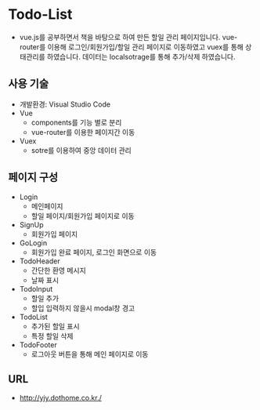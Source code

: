 # Todo-List
+ vue.js를 공부하면서 책을 바탕으로 하여 만든 할일 관리 페이지입니다. vue-router를 이용해 로그인/회원가입/할일 관리 페이지로 이동하였고 vuex를 통해 상태관리를 하였습니다. 데이터는 localsotrage를 통해 추가/삭제 하였습니다.   


## 사용 기술
+ 개발환경: Visual Studio Code
+ Vue
  + components를 기능 별로 분리
  + vue-router를 이용한 페이지간 이동
+ Vuex
  + sotre를 이용하여 중앙 데이터 관리


## 페이지 구성
+ Login 
  + 메인페이지
  + 할일 페이지/회원가입 페이지로 이동
+ SignUp 
  + 회원가입 페이지
+ GoLogin
  + 회원가입 완료 페이지, 로그인 화면으로 이동
+ TodoHeader 
  + 간단한 환영 메시지
  + 날짜 표시
+ TodoInput 
  + 할일 추가
  + 할입 입력하지 않을시 modal창 경고
+ TodoList 
  + 추가된 할일 표시 
  + 특정 할일 삭제
+ TodoFooter 
  + 로그아웃 버튼을 통해 메인 페이지로 이동


## URL
+ http://yjy.dothome.co.kr./
